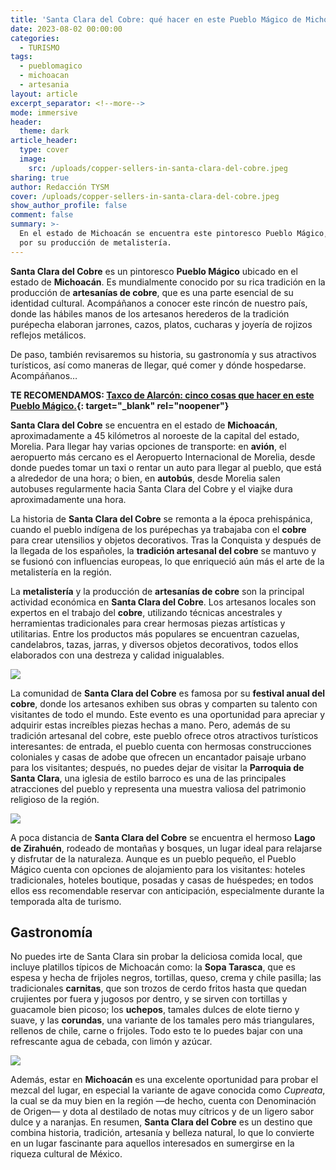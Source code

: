 ```yaml
---
title: 'Santa Clara del Cobre: qué hacer en este Pueblo Mágico de Michoacán'
date: 2023-08-02 00:00:00
categories:
  - TURISMO
tags:
  - pueblomagico
  - michoacan
  - artesania
layout: article
excerpt_separator: <!--more-->
mode: immersive
header:
  theme: dark
article_header:
  type: cover
  image:
    src: /uploads/copper-sellers-in-santa-clara-del-cobre.jpeg
sharing: true
author: Redacción TYSM
cover: /uploads/copper-sellers-in-santa-clara-del-cobre.jpeg
show_author_profile: false
comment: false
summary: >-
  En el estado de Michoacán se encuentra este pintoresco Pueblo Mágico, famoso
  por su producción de metalistería.
---
```

**Santa Clara del Cobre** es un pintoresco **Pueblo Mágico** ubicado en el estado de **Michoacán**. Es mundialmente conocido por su rica tradición en la producción de **artesanías de cobre**, que es una parte esencial de su identidad cultural. Acompáñanos a conocer este rincón de nuestro país, donde las hábiles manos de los artesanos herederos de la tradición purépecha elaboran jarrones, cazos, platos, cucharas y joyería de rojizos reflejos metálicos.

De paso, también revisaremos su historia, su gastronomía y sus atractivos turísticos, así como maneras de llegar, qué comer y dónde hospedarse. Acompáñanos…

**TE RECOMENDAMOS: [Taxco de Alarcón: cinco cosas que hacer en este Pueblo Mágico.](https://blog.tonoysumariachi.com/turismo/2022/04/22/taxco-de-alarcon-cinco-cosas-que-hacer.html){: target="_blank" rel="noopener"}**

**Santa Clara del Cobre** se encuentra en el estado de **Michoacán**, aproximadamente a 45 kilómetros al noroeste de la capital del estado, Morelia. Para llegar hay varias opciones de transporte: en **avión**, el aeropuerto más cercano es el Aeropuerto Internacional de Morelia, desde donde puedes tomar un taxi o rentar un auto para llegar al pueblo, que está a alrededor de una hora; o bien, en **autobús**, desde Morelia salen autobuses regularmente hacia Santa Clara del Cobre y el viajke dura aproximadamente una hora.

La historia de **Santa Clara del Cobre** se remonta a la época prehispánica, cuando el pueblo indígena de los purépechas ya trabajaba con el **cobre** para crear utensilios y objetos decorativos. Tras la Conquista y después de la llegada de los españoles, la **tradición artesanal del cobre** se mantuvo y se fusionó con influencias europeas, lo que enriqueció aún más el arte de la metalistería en la región.

La **metalistería** y la producción de **artesanías de cobre** son la principal actividad económica en **Santa Clara del Cobre**. Los artesanos locales son expertos en el trabajo del **cobre**, utilizando técnicas ancestrales y herramientas tradicionales para crear hermosas piezas artísticas y utilitarias. Entre los productos más populares se encuentran cazuelas, candelabros, tazas, jarras, y diversos objetos decorativos, todos ellos elaborados con una destreza y calidad inigualables.

![](https://upload.wikimedia.org/wikipedia/commons/thumb/a/a3/Artesan%C3%ADas_de_cobre_1.jpg/1024px-Artesan%C3%ADas_de_cobre_1.jpg)

La comunidad de **Santa Clara del Cobre** es famosa por su **festival anual del cobre**, donde los artesanos exhiben sus obras y comparten su talento con visitantes de todo el mundo. Este evento es una oportunidad para apreciar y adquirir estas increíbles piezas hechas a mano. Pero, además de su tradición artesanal del cobre, este pueblo ofrece otros atractivos turísticos interesantes: de entrada, el pueblo cuenta con hermosas construcciones coloniales y casas de adobe que ofrecen un encantador paisaje urbano para los visitantes; después, no puedes dejar de visitar la&nbsp;**Parroquia de Santa Clara**, una iglesia de estilo barroco es una de las principales atracciones del pueblo y representa una muestra valiosa del patrimonio religioso de la región.

![](https://upload.wikimedia.org/wikipedia/commons/4/42/StaClaraCobrePuebloMagico.jpg)

A poca distancia de **Santa Clara del Cobre**&nbsp;se encuentra el hermoso **Lago de Zirahuén**, rodeado de montañas y bosques, un lugar ideal para relajarse y disfrutar de la naturaleza. Aunque es un pueblo pequeño, el Pueblo Mágico cuenta con opciones de alojamiento para los visitantes: hoteles tradicionales, hoteles boutique, posadas y casas de huéspedes; en todos ellos ess recomendable reservar con anticipación, especialmente durante la temporada alta de turismo.

## Gastronomía

No puedes irte de Santa Clara sin probar la deliciosa comida local, que incluye platillos típicos de Michoacán como: la **Sopa Tarasca**, que es espesa y hecha de frijoles negros, tortillas, queso, crema y chile pasilla; las tradicionales **carnitas**, que son trozos de cerdo fritos hasta que quedan crujientes por fuera y jugosos por dentro, y se sirven con tortillas y guacamole bien picoso; los **uchepos**, tamales dulces de elote tierno y suave, y las **corundas**, una variante de los tamales pero más triangulares, rellenos de chile, carne o frijoles. Todo esto te lo puedes bajar con una refrescante agua de cebada, con limón y azúcar.

![](https://upload.wikimedia.org/wikipedia/commons/thumb/4/4f/Santa_Clara_del_Cobre%2C_Mich.%2C_Mexico_-_panoramio_%281%29.jpg/1024px-Santa_Clara_del_Cobre%2C_Mich.%2C_Mexico_-_panoramio_%281%29.jpg)

Además, estar en **Michoacán** es una excelente oportunidad para probar el mezcal del lugar, en especial la variante de agave conocida como *Cupreata*, la cual se da muy bien en la región —de hecho, cuenta con Denominación de Origen— y dota al destilado de notas muy cítricos y de un ligero sabor dulce y a naranjas. En resumen, **Santa Clara del Cobre** es un destino que combina historia, tradición, artesanía y belleza natural, lo que lo convierte en un lugar fascinante para aquellos interesados en sumergirse en la riqueza cultural de México.